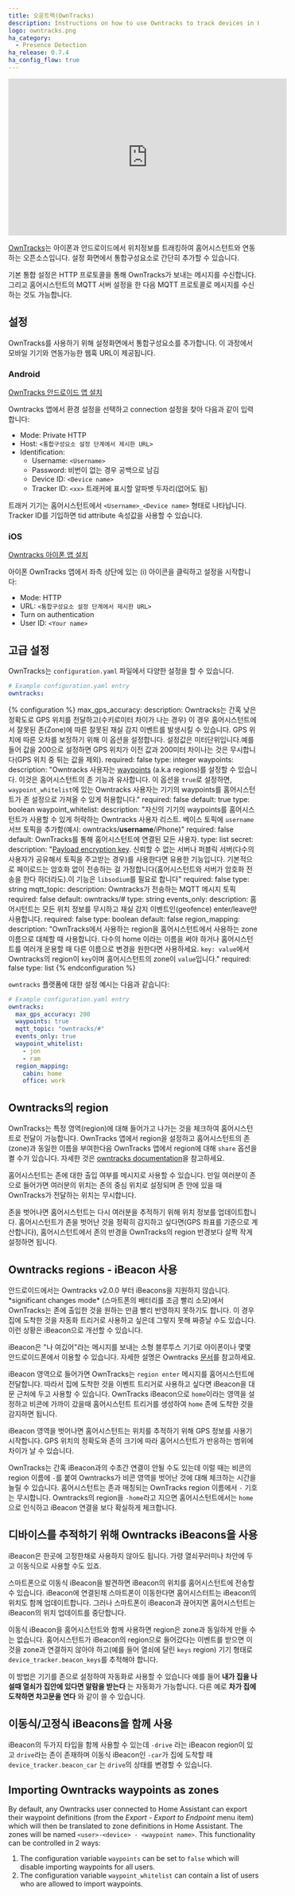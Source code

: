 ```yaml
---
title: 오운트랙(OwnTracks)
description: Instructions on how to use Owntracks to track devices in Home Assistant.
logo: owntracks.png
ha_category:
  - Presence Detection
ha_release: 0.7.4
ha_config_flow: true
---
```


<div class='videoWrapper'>
<iframe width="560" height="315" src="https://www.youtube.com/embed/UieAQ8sC6GY" frameborder="0" allowfullscreen></iframe>
</div>

[OwnTracks](https://owntracks.org/)는 아이폰과 안드로이드에서 위치정보를 트래킹하여 홈어시스턴트와 연동하는 오픈소스입니다. 설정 화면에서 통합구성요소로 간단히 추가할 수 있습니다.

기본 통합 설정은 HTTP 프로토콜을 통해 OwnTracks가 보내는 메시지를 수신합니다. 그리고 홈어시스턴트의 MQTT 서버 설정을 한 다음 MQTT 프로토콜로 메시지를 수신하는 것도 가능합니다.

## 설정

OwnTracks를 사용하기 위해 설정화면에서 통합구성요소를 추가합니다. 이 과정에서 모바일 기기와 연동가능한 웹훅 URL이 제공됩니다.

### Android

[OwnTracks 안드로이드 앱 설치](https://play.google.com/store/apps/details?id=org.owntracks.android)

Owntracks 앱에서 환경 설정을 선택하고 connection 설정을 찾아 다음과 같이 입력합니다:

 - Mode: Private HTTP
 - Host: `<통합구성요소 설정 단계에서 제시한 URL>`
 - Identification:
   - Username: `<Username>`
   - Password: 비번이 없는 경우 공백으로 남김
   - Device ID: `<Device name>`
   - Tracker ID: `<xx>` 트래커에 표시할 알파벳 두자리(없어도 됨)

트래커 기기는 홈어시스턴트에서 `<Username>_<Device name>` 형태로 나타납니다. Tracker ID를 기입하면 tid attribute 속성값을 사용할 수 있습니다.

### iOS

[Owntracks 아이폰 앱 설치](https://itunes.apple.com/us/app/owntracks/id692424691?mt=8)

아이폰 OwnTracks 앱에서 좌측 상단에 있는 (i) 아이콘을 클릭하고 설정을 시작합니다:

 - Mode: HTTP
 - URL: `<통합구성요소 설정 단계에서 제시한 URL>`
 - Turn on authentication
 - User ID: `<Your name>`

## 고급 설정

OwnTracks는  `configuration.yaml` 파일에서 다양한 설정을 할 수 있습니다.

```yaml
# Example configuration.yaml entry
owntracks:
```

{% configuration %}
max_gps_accuracy:
  description: Owntracks는 간혹 낮은 정확도로 GPS 위치를 전달하고(수키로미터 차이가 나는 경우) 이 경우 홈어시스턴트에서 잘못된 존(Zone)에 따른 잘못된 재실 감지 이벤트를 발생시킬 수 있습니다. GPS 위치에 따른 오차를 보정하기 위해 이 옵션을 설정합니다. 설정값은 미터단위입니다.예를 들어 값을 200으로 설정하면 GPS 위치가 이전 값과 200미터 차이나는 것은 무시합니다(GPS 위치 중 튀는 값을 제외).
  required: false
  type: integer
waypoints:
  description: "Owntracks 사용자는  [waypoints](https://owntracks.org/booklet/features/waypoints/) (a.k.a regions)를 설정할 수 있습니다. 이것은 홈어시스턴트의 존 기능과 유사합니다. 이 옵션을 `true`로 설정하면, `waypoint_whitelist`에 있는 Owntracks 사용자는 기기의 waypoints를 홈어시스턴트가 존 설정으로 가져올 수 있게 허용합니다."
  required: false
  default: true
  type: boolean
waypoint_whitelist:
  description: "자신의 기기의 waypoints를  홈어시스턴트가 사용할 수 있게 허락하는 Owntracks 사용자 리스트. 베이스 토픽에 `username` 서브 토픽을 추가함(예시: owntracks/**username**/iPhone)"
  required: false
  default: OwnTracks를 통해 홈어시스턴트에 연결된 모든 사용자.
  type: list
secret:
  description: "[Payload encryption key](https://owntracks.org/booklet/features/encrypt/). 신뢰할 수 없는 서버나 퍼블릭 서버(다수의 사용자가 공유해서 토픽을 주고받는 경우)를 사용한다면 유용한 기능입니다. 기본적으로 페이로드는 암호화 없이 전송하는 걸 가정합니다(홈어시스턴트와 서버가 암호화 전송을 한다 하더라도).이 기능은 `libsodium`를 필요로 합니다"
  required: false
  type: string
mqtt_topic:
  description: Owntracks가 전송하는 MQTT 메시지 토픽
  required: false
  default: owntracks/#
  type: string
events_only:
  description: 홈어시턴트는 모든 위치 정보를 무시하고 재실 감지 이벤트인(geofence) enter/leave만 사용합니다.
  required: false
  type: boolean
  default: false
region_mapping:
  description: "OwnTracks에서 사용하는 region을 홈어시스턴트에서 사용하는 zone 이름으로 대체할 때 사용합니다. 다수의 home 이라는 이름을 써야 하거나 홈어시스턴트를 여러개 운용할 때 다른 이름으로 변경을 원한다면 사용하세요. `key: value`에서 Owntracks의 region이 `key`이며 홈어시스턴트의 zone이 `value`입니다."
  required: false
  type: list
{% endconfiguration %}

`owntracks` 플랫폼에 대한 설정 예시는 다음과 같습니다:

```yaml
# Example configuration.yaml entry
owntracks:
  max_gps_accuracy: 200
  waypoints: true
  mqtt_topic: "owntracks/#"
  events_only: true
  waypoint_whitelist:
    - jon
    - ram
  region_mapping:
    cabin: home
    office: work
```

## Owntracks의 region

OwnTracks는 특정 영역(region)에 대해 들어가고 나가는 것을 체크하여 홈어시스턴트로 전달이 가능합니다. OwnTracks 앱에서 region을 설정하고 홈어시스턴트의 존(zone)과 동일한 이름을 부여한다음 OwnTracks 앱에서 region에 대해 `share` 옵션을 켤 수가 있습니다. 자세한 것은  [owntracks documentation](https://owntracks.org/booklet/guide/waypoints/)을 참고하세요.

홈어시스턴트는 존에 대한 출입 여부를 메시지로 사용할 수 있습니다. 만일 여러분이 존으로 들어가면 여러분의 위치는 존의 중심 위치로 설정되며 존 안에 있을 때 OwnTracks가 전달하는 위치는 무시합니다.

존을 벗어나면 홈어시스턴트는 다시 여러분을 추적하기 위해 위치 정보를 업데이트합니다. 홈어시스턴트가 존을 벗어난 것을 정확히 감지하고 싶다면(GPS 좌표를 기준으로 계산합니다), 홈어시스턴트에서 존의 반경을 OwnTracks의 region 반경보다 살짝 작게 설정하면 됩니다.

## Owntracks regions - iBeacon 사용

<div class='note'>
안드로이드에서는 Owntracks v2.0.0 부터 iBeacons을 지원하지 않습니다.
</div>
*significant changes mode* (스마트폰의 배터리를 조금 빨리 소모)에서 OwnTracks는 존에 출입한 것을 원하는 만큼 빨리 반영하지 못하기도 합니다. 이 경우 집에 도착한 것을 자동화 트리거로 사용하고 싶은데 그렇지 못해 짜증날 수도 있습니다. 이런 상황은 iBeacon으로 개선할 수 있습니다.

iBeacon은 "나 여깄어"라는 메시지를 보내는 소형 블루투스 기기로 아이폰이나 몇몇 안드로이드폰에서 이용할 수 있습니다. 자세한 설명은 Owntracks [문서](https://owntracks.org/booklet/guide/beacons/)를 참고하세요.

iBeacon 영역으로 들어가면 OwnTracks는 `region enter` 메시지를 홈어시스턴트에 전달합니다. 따라서 집에 도착한 것을 이벤트 트리거로 사용하고 싶다면 iBeacon을 대문 근처에 두고 사용할 수 있습니다. OwnTracks iBeacon으로 `home`이라는 영역을 설정하고 비콘에 가까이 갔을때 홈어시스턴트 트리거를 생성하여 `home` 존에 도착한 것을 감지하면 됩니다.

iBeacon 영역을 벗어나면 홈어시스턴트는 위치를 추적하기 위해 GPS 정보를 사용기 시작합니다. GPS 위치의 정확도와 존의 크기에 따라 홈어시스턴트가 반응하는 범위에 차이가 날 수 있습니다.

OwnTracks는 간혹 iBeacon과의 수초간 연결이 안될 수도 있는데 이럴 때는 비콘의 region 이름에 `-`를 붙여 Owntracks가 비콘 영역을 벗어난 것에 대해 체크하는 시간을 늘릴 수 있습니다. 홈어시스턴트는 존과 매칭되는 OwnTracks region 이름에서 `-` 기호는 무시합니다. Owntracks의  region을 `-home`라고 지으면 홈어시스턴트에서는 `home`으로 인식하고 iBeacon 연결을 보다 확실하게 체크합니다.

## 디바이스를 추적하기 위해 Owntracks iBeacons을 사용

iBeacon은 한곳에 고정한채로 사용하지 않아도 됩니다. 가령 열쇠꾸러미나 차안에 두고 이동식으로 사용할 수도 있죠.

스마트폰으로 이동식 iBeacon을 발견하면 iBeacon의 위치를 홈어시스턴트에 전송할 수 있습니다. iBeacon에 연결된채 스마트폰이 이동한다면 홈어시스터트는 iBeacon의 위치도 함께 업데이트합니다. 그러나 스마트폰이 iBeacon과 끊어지면 홈어시스턴트는 iBeacon의 위치 업데이트를 중단합니다.

이동식 iBeacon을 홈어시스턴트와 함께 사용하면 region은 zone과 동일하게 만들 수는 없습니다. 홈어시스턴트가 iBeacon의 region으로 들어갔다는 이벤트를 받으면 이것을 zone과 연결하지 않아야 하고(예를 들어 열쇠에 달린 `keys` region) 기기 형태로 `device_tracker.beacon_keys`를 추적해야 합니다.

이 방법은 기기를 존으로 설정하여 자동화로 사용할 수 있습니다 예를 들어 **내가 집을 나설때 열쇠가 집안에 있다면 알람을 받는다** 는 자동화가 가능합니다. 다른 예로 **차가 집에 도착하면 차고문을 연다** 와 같이 쓸 수 있습니다.

## 이동식/고정식 iBeacons을 함께 사용

iBeacon의 두가지 타입을 함께 사용할 수 있는데 `-drive` 라는 iBeacon region이 있고 `drive`라는 존이 존재하며 이동식 iBeacon인 `-car`가 집에 도착할 때  `device_tracker.beacon_car` 는 `drive`의 상태를 변경할 수 있습니다.

## Importing Owntracks waypoints as zones

By default, any Owntracks user connected to Home Assistant can export their waypoint definitions (from the *Export - Export to Endpoint* menu item) which will then be translated to zone definitions in Home Assistant. The zones will be named `<user>-<device> - <waypoint name>`. This functionality can be controlled in 2 ways:

1. The configuration variable `waypoints` can be set to `false` which will disable importing waypoints for all users.
2. The configuration variable `waypoint_whitelist` can contain a list of users who are allowed to import waypoints.
